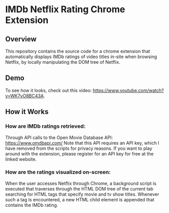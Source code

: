 # IMDb Netflix Rating Chrome Extension

## Overview

This repository contains the source code for a chrome extension that automatically displays IMDb ratings of video titles in-site when browsing Netflix, by locally manipulating the DOM tree of Netflix. 

## Demo
To see how it looks, check out this video: https://www.youtube.com/watch?v=WK7yO8BC43A.

## How it Works

### How are IMDb ratings retrieved: 

Through API calls to the Open Movie Database API: https://www.omdbapi.com/
Note that this API requires an API key, which I have removed from the scripts for privacy reasons. If you want to play around with the extension, please register for an API key for free at the linked website.

### How are the ratings visualized on-screen:

When the user accesses Netflix through Chrome, a background script is executed that traverses through the HTML DOM tree of the current tab searching for HTML tags that specify movie and tv show titles. Whenever such a tag is encountered, a new HTML child element is appended that contains the IMDb rating.
